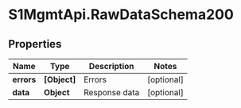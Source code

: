 # S1MgmtApi.RawDataSchema200

## Properties
Name | Type | Description | Notes
------------ | ------------- | ------------- | -------------
**errors** | **[Object]** | Errors | [optional] 
**data** | **Object** | Response data | [optional] 



